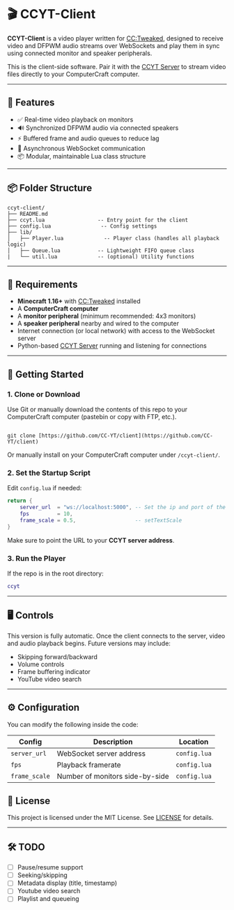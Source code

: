 # 🎬 CCYT-Client

**CCYT-Client** is a video player written for [CC:Tweaked](https://tweaked.cc), designed to receive video and DFPWM audio streams over WebSockets and play them in sync using connected monitor and speaker peripherals.

This is the client-side software. Pair it with the [CCYT Server](https://github.com/CC-YT/server) to stream video files directly to your ComputerCraft computer.

---

## 🧰 Features

- ✅ Real-time video playback on monitors
- 🔊 Synchronized DFPWM audio via connected speakers
- ⚡ Buffered frame and audio queues to reduce lag
- 📡 Asynchronous WebSocket communication
- 📦 Modular, maintainable Lua class structure

---

## 📦 Folder Structure

```
ccyt-client/
├── README.md
├── ccyt.lua                 -- Entry point for the client
├── config.lua                -- Config settings
├── lib/
│   ├── Player.lua             -- Player class (handles all playback logic)
│   ├── Queue.lua            -- Lightweight FIFO queue class
|   └── util.lua             -- (optional) Utility functions

```

---

## 🧪 Requirements

- **Minecraft 1.16+** with [CC:Tweaked](https://tweaked.cc/) installed
- A **ComputerCraft computer**
- A **monitor peripheral** (minimum recommended: 4x3 monitors)
- A **speaker peripheral** nearby and wired to the computer
- Internet connection (or local network) with access to the WebSocket server
- Python-based [CCYT Server](https://github.com/CC-YT/server) running and listening for connections

---

## 🚀 Getting Started

### 1. Clone or Download

Use Git or manually download the contents of this repo to your ComputerCraft computer (pastebin or copy with FTP, etc.).

```

git clone [https://github.com/CC-YT/client](https://github.com/CC-YT/client)

````

Or manually install on your ComputerCraft computer under `/ccyt-client/`.

### 2. Set the Startup Script

Edit `config.lua` if needed:

```lua
return {
    server_url  = "ws://localhost:5000", -- Set the ip and port of the ccyt server
    fps         = 10,
    frame_scale = 0.5,                   -- setTextScale
}
````

Make sure to point the URL to your **CCYT server address**.

### 3. Run the Player

If the repo is in the root directory:

```lua
ccyt
```

---

## 🖥️ Controls

This version is fully automatic. Once the client connects to the server, video and audio playback begins. Future versions may include:

* Skipping forward/backward
* Volume controls
* Frame buffering indicator
* YouTube video search

---

## ⚙️ Configuration

You can modify the following inside the code:

| Config            | Description                     | Location         |
| ----------------- | ------------------------------- | ---------------  |
| `server_url`      | WebSocket server address        | `config.lua`     |
| `fps`             | Playback framerate              | `config.lua`     |
| `frame_scale`     | Number of monitors side-by-side | `config.lua`     |

## 📜 License

This project is licensed under the MIT License. See [LICENSE](LICENSE) for details.

---

## 🛠️ TODO

* [ ] Pause/resume support
* [ ] Seeking/skipping
* [ ] Metadata display (title, timestamp)
* [ ] Youtube video search
* [ ] Playlist and queueing